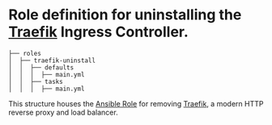 # Role definition for uninstalling the [Traefik](https://traefik.io/) Ingress Controller.

```
├── roles
│  ├── traefik-uninstall
│  │  ├── defaults
│  │  │  ├── main.yml
│  │  ├── tasks 
│  │  │  ├── main.yml  
```

This structure houses the [Ansible Role](https://docs.ansible.com/ansible/latest/playbook_guide/playbooks_reuse_roles.html#roles) for removing [Traefik](https://github.com/traefik/traefik-helm-chart), a modern HTTP reverse proxy and load balancer.
